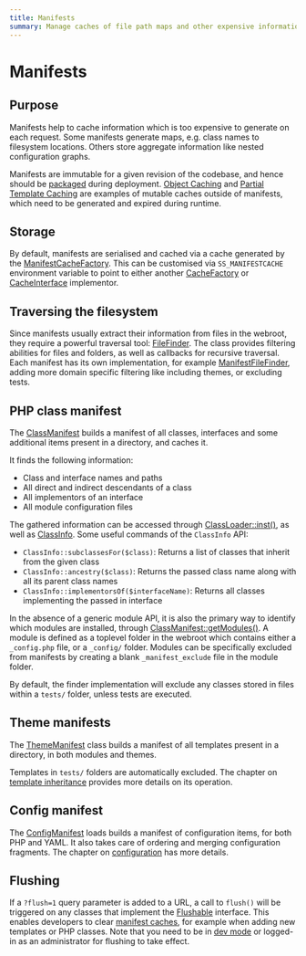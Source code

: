 ```yaml
---
title: Manifests
summary: Manage caches of file path maps and other expensive information
---
```


# Manifests

## Purpose

Manifests help to cache information which is too expensive to generate on each request.
Some manifests generate maps, e.g. class names to filesystem locations.
Others store aggregate information like nested configuration graphs.

Manifests are immutable for a given revision of the codebase,
and hence should be [packaged](/server_requirements#building-packaging-deployment) during deployment.
[Object Caching](/developer_guides/performance/caching)
and [Partial Template Caching](/developer_guides/templates/partial_template_caching)
are examples of mutable caches outside of manifests,
which need to be generated and expired during runtime.

## Storage

By default, manifests are serialised and cached via a cache generated by the [ManifestCacheFactory](api:SilverStripe\Core\Cache\ManifestCacheFactory).
This can be customised via `SS_MANIFESTCACHE` environment variable to point to either another
[CacheFactory](api:SilverStripe\Core\Cache\CacheFactory) or [CacheInterface](https://github.com/php-fig/cache/blob/master/src/CacheItemInterface.php)
implementor.

## Traversing the filesystem

Since manifests usually extract their information from files in the webroot,
they require a powerful traversal tool: [FileFinder](api:SilverStripe\Assets\FileFinder).
The class provides filtering abilities for files and folders, as well as
callbacks for recursive traversal. Each manifest has its own implementation,
for example [ManifestFileFinder](api:SilverStripe\Core\Manifest\ManifestFileFinder), adding more domain specific filtering
like including themes, or excluding tests.

## PHP class manifest

The [ClassManifest](api:SilverStripe\Core\Manifest\ClassManifest) builds a manifest of all classes, interfaces and some
additional items present in a directory, and caches it.

It finds the following information:

- Class and interface names and paths
- All direct and indirect descendants of a class
- All implementors of an interface
- All module configuration files

The gathered information can be accessed through [ClassLoader::inst()](api:SilverStripe\Core\Manifest\ClassLoader::inst()),
as well as [ClassInfo](api:SilverStripe\Core\ClassInfo). Some useful commands of the `ClassInfo` API:

- `ClassInfo::subclassesFor($class)`: Returns a list of classes that inherit from the given class
- `ClassInfo::ancestry($class)`: Returns the passed class name along with all its parent class names
- `ClassInfo::implementorsOf($interfaceName)`: Returns all classes implementing the passed in interface

In the absence of a generic module API, it is also the primary way to identify
which modules are installed, through [ClassManifest::getModules()](api:SilverStripe\Core\Manifest\ClassManifest::getModules()).
A module is defined as a toplevel folder in the webroot which contains
either a `_config.php` file, or a `_config/` folder. Modules can be specifically
excluded from manifests by creating a blank `_manifest_exclude` file in the module folder.

By default, the finder implementation will exclude any classes stored in files within
a `tests/` folder, unless tests are executed.

## Theme manifests

The [ThemeManifest](api:SilverStripe\View\ThemeManifest) class builds a manifest of all templates present in a directory,
in both modules and themes.

Templates in `tests/` folders are automatically excluded.
The chapter on [template inheritance](../templates/template_inheritance) provides more details
on its operation.

## Config manifest

The [ConfigManifest](api:ConfigManifest) loads builds a manifest of configuration items,
for both PHP and YAML. It also takes care of ordering and merging configuration fragments.
The chapter on [configuration](../configuration) has more details.

## Flushing

If a `?flush=1` query parameter is added to a URL, a call to `flush()` will be triggered
on any classes that implement the [Flushable](flushable) interface.
This enables developers to clear [manifest caches](manifests),
for example when adding new templates or PHP classes.
Note that you need to be in [dev mode](/getting_started/environment_management)
or logged-in as an administrator for flushing to take effect.
